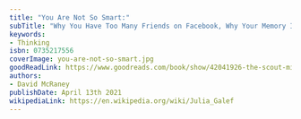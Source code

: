 ```yaml
---
title: "You Are Not So Smart:"
subTitle: "Why You Have Too Many Friends on Facebook, Why Your Memory Is Mostly Fiction, and 46 Other Ways You're Deluding Yourself"
keywords:
- Thinking
isbn: 0735217556
coverImage: you-are-not-so-smart.jpg
goodReadLink: https://www.goodreads.com/book/show/42041926-the-scout-mindset
authors:
- David McRaney
publishDate: April 13th 2021
wikipediaLink: https://en.wikipedia.org/wiki/Julia_Galef
---
```

